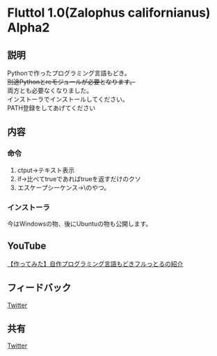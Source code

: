 # Fluttol 1.0(Zalophus californianus) Alpha2

## 説明

Pythonで作ったプログラミング言語もどき。<br>
~~別途Pythonとreモジュールが必要となります。~~<br>
両方とも必要なくなりました。 <br>
インストーラでインストールしてください。<br>
PATH登録をしてあげてください<br>

## 内容

### 命令

1. ctput->テキスト表示
2. if->比べてtrueであればtrueを返すだけのクソ
3. エスケープシーケンス->\のやつ。

### インストーラ

今はWindowsの物、後にUbuntuの物も公開します。<br>

## YouTube
[【作ってみた】自作プログラミング言語もどきフルっとるの紹介](https://youtube.com/watch?v=QF7wpwywRcY)

## フィードバック

[Twitter](https://twitter.com/Furcht810)

## 共有

[Twitter](https://twitter.com/intent/tweet?text=プログラミング言語もどきFluttol&url=https://github.com/Furcht968/Fluttol&via=Furcht810&hashtags=フルットル)
